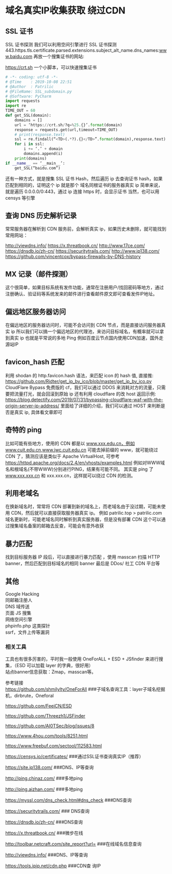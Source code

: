 # 域名真实IP收集获取 绕过CDN

##  SSL 证书
SSL 证书探测
我们可以利用空间引擎进行 SSL 证书探测
443.https.tls.certificate.parsed.extensions.subject_alt_name.dns_names:www.baidu.com
再放一个搜集证书的网站:

https://crt.sh 一个小脚本，可以快速搜集证书

```python
# -*- coding: utf-8 -*-
# @Time    : 2019-10-08 22:51
# @Author  : Patrilic
# @FileName: SSL_subdomain.py
# @Software: PyCharm
import requests
import re
TIME_OUT = 60
def get_SSL(domain):
    domains = []
    url = ‘https://crt.sh/?q=%25.{}’.format(domain)
    response = requests.get(url,timeout=TIME_OUT)
    # print(response.text)
    ssl = re.findall(“<TD>(.*?).{}</TD>”.format(domain),response.text)
    for i in ssl:
        i += ‘.’ + domain
        domains.append(i)
    print(domains)
if __name__ == ‘__main__’:
    get_SSL(“baidu.com”)
```
还有一种方式，就是搜集 SSL 证书 Hash，然后遍历 ip 去查询证书 hash，如果匹配到相同的，证明这个 ip 就是那个 域名同根证书的服务器真实 ip
简单来说，就是遍历 0.0.0.0/0:443，通过 ip 连接 https 时，会显示证书
当然，也可以用 censys 等引擎
## 查询 DNS 历史解析记录
常常服务器在解析到 CDN 服务前，会解析真实 ip，如果历史未删除，就可能找到
常用网站： 

http://viewdns.info/
https://x.threatbook.cn/
http://www.17ce.com/
https://dnsdb.io/zh-cn/
https://securitytrails.com/
http://www.ip138.com/
https://github.com/vincentcox/bypass-firewalls-by-DNS-history


## MX 记录（邮件探测）
这个很简单，如果目标系统有发件功能，通常在注册用户/找回密码等地方，通过注册确认、验证码等系统发来的邮件进行查看邮件原文即可查看发件IP地址。

## 偏远地区服务器访问
在偏远地区的服务器访问时，可能不会访问到 CDN 节点，而是直接访问服务器真实 ip
所以我们可以搞一个偏远地区的代理池，来访问目标域名，有概率就可以拿到真实 ip
也就是平常说的多地 Ping
例如百度云节点国内使用CDN加速，国外走源站IP
## favicon_hash 匹配
利用 shodan 的 http.favicon.hash 语法，来匹配 icon 的 hash 值, 直接推:
https://github.com/Ridter/get_ip_by_ico/blob/master/get_ip_by_ico.py
CloudFlare Bypass
免费版的 cf，我们可以通过 DDOS 来消耗对方的流量，只需要把流量打光，就会回滚到原始 ip
还有利用 cloudflare 的改 host 返回示例:
https://blog.detectify.com/2019/07/31/bypassing-cloudflare-waf-with-the-origin-server-ip-address/
里面给了详细的介绍，我们可以通过 HOST 来判断是否是真实 ip, 具体看文章即可
## 奇特的 ping
比如可能有些地方，使用的 CDN 都是以 www.xxx.edu.cn，例如 www.cuit.edu.cn,www.jwc.cuit.edu.cn
可能去掉前缀的 www，就可能绕过 CDN 了，猜测应该是类似于 Apache VirtualHost, 可参考
https://httpd.apache.org/docs/2.4/en/vhosts/examples.html
例如对WWW域名和根域名(不带WWW)分别进行PING，结果有可能不同。
其实是 ping 了 www.xxx.xxx.cn 和 xxx.xxx.cn，这样就可以绕过 CDN 的检测。
## 利用老域名
在换新域名时，常常将 CDN 部署到新的域名上，而老域名由于没过期，可能未使用 CDN，然后就可以直接获取服务器真实 ip。
例如 patrilic.top > patrilic.com
域名更新时，可能老域名同时解析到真实服务器，但是没有部署 CDN
这个可以通过搜集域名备案的邮箱去反查，可能会有意外收获
## 暴力匹配
找到目标服务器 IP 段后，可以直接进行暴力匹配 ，使用 masscan 扫描 HTTP banner，然后匹配到目标域名的相同 banner
最后是 DDos/ 社工 CDN 平台等
## 其他
Google Hacking  
同邮箱注册人  
DNS 域传送  
页面 JS 搜集  
网络空间引擎  
phpinfo.php 这类探针  
ssrf，文件上传等漏洞  




### 相关工具  
工具也有很多厉害的，平时我一般使用 OneForALL + ESD + JSfinder 来进行搜集，（ESD 可以加载 layer 的字典，很好用）  
站点banner信息获取：Zmap，masscan等。

参考链接  
https://github.com/shmilylty/OneForAll    ###子域名查询工具：layer子域名挖掘机，dirbrute，Oneforal

https://github.com/FeeiCN/ESD

https://github.com/Threezh1/JSFinder

https://github.com/AI0TSec/blog/issues/8

https://www.4hou.com/tools/8251.html

https://www.freebuf.com/sectool/112583.html

https://censys.io/certificates/   ###通过SSL证书查询真实IP（推荐）

https://site.ip138.com/   ###DNS、IP等查询

http://ping.chinaz.com/   ###多地ping

http://ping.aizhan.com/   ###多地ping

https://myssl.com/dns_check.html#dns_check   ###DNS查询

https://securitytrails.com/   ### DNS查询

https://dnsdb.io/zh-cn/    ###DNS查询

https://x.threatbook.cn/   ###微步在线

http://toolbar.netcraft.com/site_report?url=   ###在线域名信息查询

http://viewdns.info/   ###DNS、IP等查询

https://tools.ipip.net/cdn.php   ###CDN查 询IP

